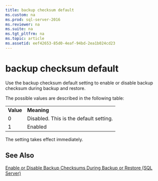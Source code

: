 ```yaml
---
title: backup checksum default
ms.custom: na
ms.prod: sql-server-2016
ms.reviewer: na
ms.suite: na
ms.tgt_pltfrm: na
ms.topic: article
ms.assetid: eef42653-85d0-4eaf-94bd-2ea1b024cd23
---
```

# backup checksum default
  Use the backup checksum default setting to enable or disable backup checksum during backup and restore.  
  
 The possible values are described in the following table:  
  
|||  
|-|-|  
|**Value**|**Meaning**|  
|0|Disabled. This is the default setting.|  
|1|Enabled|  
  
 The setting takes effect immediately.  
  
## See Also  
 [Enable or Disable Backup Checksums During Backup or Restore &#40;SQL Server&#41;](../../Topics/TopicNameNotContainA/Enable-or-Disable-Backup-Checksums-During-Backup-or-Restore--SQL-Server-.md)  
  
  